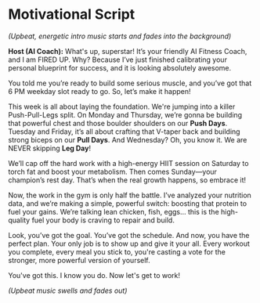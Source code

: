 # Motivational Script

*(Upbeat, energetic intro music starts and fades into the background)*

**Host (AI Coach):** What's up, superstar! It’s your friendly AI Fitness Coach, and I am FIRED UP. Why? Because I’ve just finished calibrating your personal blueprint for success, and it is looking absolutely awesome.

You told me you’re ready to build some serious muscle, and you’ve got that 6 PM weekday slot ready to go. So, let’s make it happen!

This week is all about laying the foundation. We're jumping into a killer Push-Pull-Legs split. On Monday and Thursday, we’re gonna be building that powerful chest and those boulder shoulders on our **Push Days**. Tuesday and Friday, it’s all about crafting that V-taper back and building strong biceps on our **Pull Days**. And Wednesday? Oh, you know it. We are NEVER skipping **Leg Day**!

We’ll cap off the hard work with a high-energy HIIT session on Saturday to torch fat and boost your metabolism. Then comes Sunday—your champion’s rest day. That’s when the real growth happens, so embrace it!

Now, the work in the gym is only half the battle. I’ve analyzed your nutrition data, and we’re making a simple, powerful switch: boosting that protein to fuel your gains. We’re talking lean chicken, fish, eggs… this is the high-quality fuel your body is craving to repair and build.

Look, you’ve got the goal. You’ve got the schedule. And now, you have the perfect plan. Your only job is to show up and give it your all. Every workout you complete, every meal you stick to, you're casting a vote for the stronger, more powerful version of yourself.

You've got this. I know you do. Now let's get to work!

*(Upbeat music swells and fades out)*
